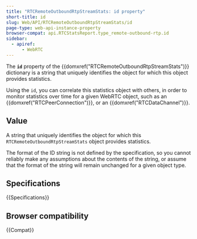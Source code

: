 ```yaml
---
title: "RTCRemoteOutboundRtpStreamStats: id property"
short-title: id
slug: Web/API/RTCRemoteOutboundRtpStreamStats/id
page-type: web-api-instance-property
browser-compat: api.RTCStatsReport.type_remote-outbound-rtp.id
sidebar:
  - apiref:
      - WebRTC
---
```


The **`id`** property of the {{domxref("RTCRemoteOutboundRtpStreamStats")}} dictionary is a string that uniquely identifies the object for which this object provides statistics.

Using the `id`, you can correlate this statistics object with others, in order to monitor statistics over time for a given WebRTC object, such as an {{domxref("RTCPeerConnection")}}, or an {{domxref("RTCDataChannel")}}.

## Value

A string that uniquely identifies the object for which this `RTCRemoteOutboundRtpStreamStats` object provides statistics.

The format of the ID string is not defined by the specification, so you cannot reliably make any assumptions about the contents of the string, or assume that the format of the string will remain unchanged for a given object type.

## Specifications

{{Specifications}}

## Browser compatibility

{{Compat}}
